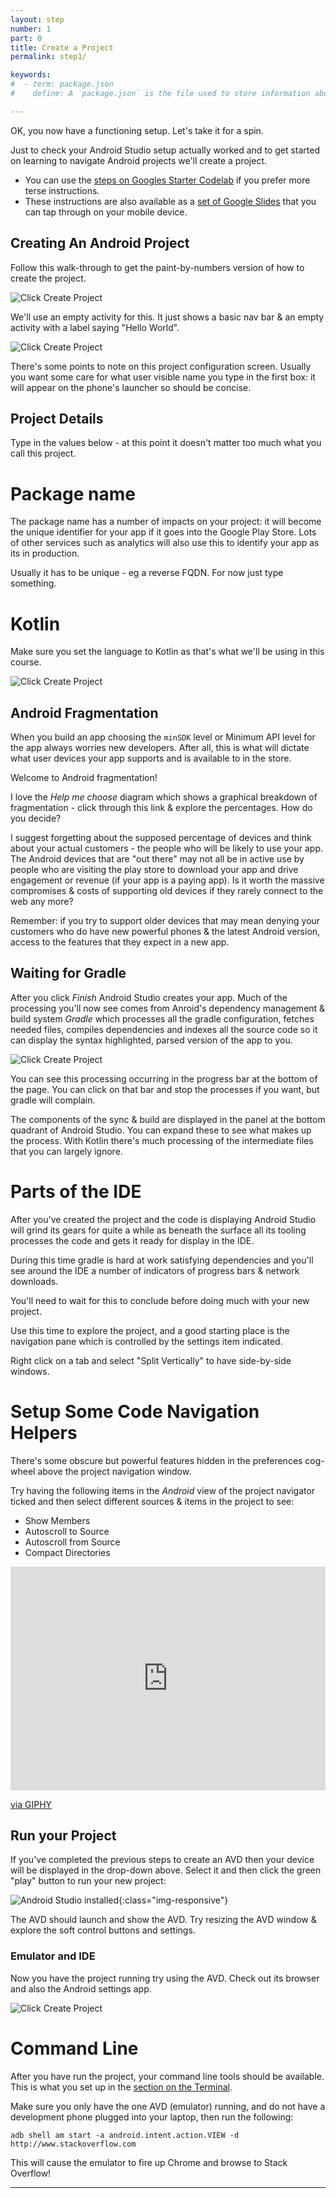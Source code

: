 ```yaml
---
layout: step
number: 1
part: 0
title: Create a Project
permalink: step1/

keywords:
#  - term: package.json
#    define: A `package.json` is the file used to store information about a Node.js project, such as its name and its dependencies. Read more [here](https://docs.npmjs.com/files/package.json).

---
```


OK, you now have a functioning setup.  Let's take it for a spin.

Just to check your Android Studio setup actually worked and to get started on
learning to navigate Android projects we'll create a project.

* You can use the [steps on Googles Starter Codelab](https://developer.android.com/training/basics/firstapp/creating-project) if you prefer more terse instructions.  
* These instructions are also available as a [set of Google Slides](https://docs.google.com/presentation/d/1TW1Pd-uo0eWktSQ7ksiGGfIYWCrDTdWP9RKIPDj_4iE/edit?usp=sharing) that you can tap through on your mobile
device.

## Creating An Android Project

Follow this walk-through to get the paint-by-numbers version of how to create the project.

![Click Create Project](../assets/proj001.png)

We'll use an empty activity for this.  It just shows a basic nav bar & an empty activity
with a label saying "Hello World".

![Click Create Project](../assets/proj002.png)

There's some points to note on this project configuration screen.  Usually you want some
care for what user visible name you type in the first box: it will appear on the phone's
launcher so should be concise.

## Project Details

Type in the values below - at this point it doesn't matter too much what you call
this project.

# Package name

The package name has a number of impacts on your project: it will become the unique
identifier for your app if it goes into the Google Play Store.  Lots of other services
such as analytics will also use this to identify your app as its in production.  

Usually it has to be unique - eg a reverse FQDN.  For now just type something.

# Kotlin

Make sure you set the language to Kotlin as that's what we'll be using in this course.

![Click Create Project](../assets/proj003.png)

## Android Fragmentation

When you build an app choosing the `minSDK` level or Minimum API level for the app
always worries new developers.  After all, this is what will dictate what user
devices your app supports and is available to in the store. 

Welcome to Android fragmentation!  

I love the _Help me choose_ diagram which shows a graphical breakdown of fragmentation -
click through this link & explore the percentages.  How do you decide?  

I suggest forgetting about the supposed percentage of devices and think about your actual customers - the people who will be likely to use your app.  The Android devices that are "out there" may not all be in active use by people who are visiting the play store to download your app and drive engagement or revenue (if your app is a paying app).  Is it worth the massive
compromises & costs of supporting old devices if they rarely connect to the web any more?

Remember: if you try to support older devices that may mean denying your customers
who do have new powerful phones & the latest Android version, access to the features 
that they expect in a new app.


## Waiting for Gradle 

After you click _Finish_ Android Studio creates your app.  Much of the processing you'll
now see comes from Anroid's dependency management & build system _Gradle_ which processes
all the gradle configuration, fetches needed files, compiles dependencies and indexes all
the source code so it can display the syntax highlighted, parsed version of the app to you.

![Click Create Project](../assets/proj004.png)

You can see this processing occurring in the progress bar at the bottom of the page.
You can click on that bar and stop the processes if you want, but gradle will complain.

The components of the sync & build are displayed in the panel at the bottom quadrant of
Android Studio.  You can expand these to see what makes up the process.  With Kotlin
there's much processing of the intermediate files that you can largely ignore.

# Parts of the IDE

After you've created the project and the code is displaying Android Studio will
grind its gears for quite a while as beneath the surface all its tooling processes 
the code and gets it ready for display in the IDE.

During this time gradle is hard at work satisfying dependencies and you'll see
around the IDE a number of indicators of progress bars & network downloads.

You'll need to wait for this to conclude before doing much with your new project.

Use this time to explore the project, and a good starting place is the navigation
pane which is controlled by the settings item indicated.  

Right click on a tab and select "Split Vertically" to have side-by-side windows.


# Setup Some Code Navigation Helpers

There's some obscure but powerful features hidden in the preferences cog-wheel above
the project navigation window.

Try having the following items in the _Android_ view of the project navigator ticked
and then select different sources & items in the project to see:

* Show Members
* Autoscroll to Source
* Autoscroll from Source
* Compact Directories

<div style="width:100%;height:0;padding-bottom:71%;position:relative;"><iframe src="https://giphy.com/embed/UvK7ugxCu1k0Wcl4lw" width="100%" height="100%" style="position:absolute" frameBorder="0" class="giphy-embed" allowFullScreen></iframe></div><p><a href="https://giphy.com/gifs/android-UvK7ugxCu1k0Wcl4lw">via GIPHY</a></p>

## Run your Project

If you've completed the previous steps to create an AVD then your device will be displayed
in the drop-down above.  Select it and then click the green "play" button to run your
new project:

![Android Studio installed](../assets/proj006.png){:class="img-responsive"}

The AVD should launch and show the AVD.  Try resizing the AVD window & explore
the soft control buttons and settings.

### Emulator and IDE

Now you have the project running try using the AVD.  Check out its browser and also
the Android settings app.

![Click Create Project](../assets/proj005.png)

# Command Line

After you have run the project, your command line tools should be available.  This is
what you set up in the [section on the Terminal](https://smithsoft.github.io/Android101/step0/).

Make sure you only have the one AVD (emulator) running, and do not have a development phone
plugged into your laptop, then run the following:

```
adb shell am start -a android.intent.action.VIEW -d http://www.stackoverflow.com
```

This will cause the emulator to fire up Chrome and browse to Stack Overflow!

---
